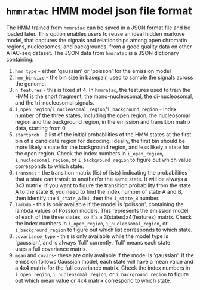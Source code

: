 # `hmmratac` HMM model json file format

The HMM trained from `hmmratac` can be saved in a JSON format file and
be loaded later. This option enables users to reuse an ideal hidden
markove model, that captures the signals and relationships among open
chromatin regions, nucleosomes, and backgrounds, from a good quality
data on other ATAC-seq dataset. The JSON data from `hmmratac` is a
JSON dictionary containing:

1. `hmm_type` - either 'gaussian' or 'poisson' for the emission model
2. `hmm_binsize` - the bin size in basepair, used to sample the signals
   across the genome. 
3. `n_features` - this is fixed at 4. In `hmmratac`, the features used
   to train the HMM is the short fragment, the mono-nucleosomal, the
   di-nucleosomal, and the tri-nucleosomal signals.
4. `i_open_region`/`i_nucleosomal_region`/`i_background_region` -
   index number of the three states, including the open region, the
   nucleosomal region and the background region, in the emission and
   transition matrix data, starting from 0.
5. `startprob` - a list of the initial probabilities of the HMM states
   at the first bin of a candidate region for decoding. Ideally, the
   first bin should be more likely a state for the background region,
   and less likely a state for the open region. Check the index
   numbers in `i_open_region`, `i_nucleosomal_region`, or
   `i_background_region` to figure out which value corresponds to
   which state.
6. `transmat` - the transition matrix (list of lists) indicating the
   probabilities that a state can transit to another/or the same
   state. It will be always a 3x3 matrix. If you want to figure the
   transition probability from the state A to the state B, you need to
   find the index number of state A and B, then identify the
   `i_state_A` list, then the `i_state_B` number.
7. `lambda` - this is only available if the model is 'poisson',
   containing the lambda values of Possion models. This represents the
   emission model of each of the three states, so it's a
   3(states)x4(features) matrix.  Check the index numbers in
   `i_open_region`, `i_nucleosomal_region`, or `i_background_region`
   to figure out which list corresponds to which state.
8. `covariance_type` - this is only available while the model type is  
   'gaussian', and is always 'full' currently. 'full' means each state  
   uses a full covariance matrix. 
9. `mean` and `covars`- these are only available if the model is
   'gaussian'. If the emission follows Gaussian model, each state will
   have a mean value and a 4x4 matrix for the full covariance matrix.
   Check the index numbers in `i_open_region`, `i_nucleosomal_region`,
   or `i_background_region` to figure out which mean value or 4x4
   matrix correspond to which state.
